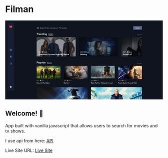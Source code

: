 # Filman

![screenshot](./screenshot.jpg)

## Welcome! 👋

App built with vanilla javascript that allows users to search for movies and tv shows.

I use api from here: [API](https://developers.themoviedb.org/3/getting-started/introduction)

Live Site URL: [Live Site](https://pdemianowicz.github.io/Filman/)
